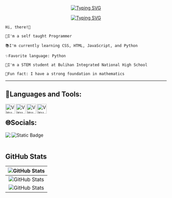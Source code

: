 <p align="center">
  <a href="https://git.io/typing-svg"><img src="https://readme-typing-svg.demolab.com?font=Fira+Code&size=35&pause=1000&color=61DAFB&center=true&repeat=false&random=false&width=435&lines=Ralph+Lawrence" alt="Typing SVG" /></a>
</p>

<p align="center">
  <a href="https://git.io/typing-svg"><img src="https://readme-typing-svg.demolab.com?font=Fira+Code&size=27&pause=1000&color=61DAFB&random=false&width=435&lines=Aspiring+Software+Engineer+" alt="Typing SVG" /></a>
</p>

```
Hi, there!👋

🫡I'm a self taught Programmer

📚I'm currently learning CSS, HTML, JavaScript, and Python

✨Favorite language: Python

🏫I'm a STEM student at Bulihan Integrated National High School

🤗Fun fact: I have a strong foundation in mathematics
```
---
## 🧰Languages and Tools:

<img align="left" alt="Visual Studio Code" width="30px" src="https://cdn.jsdelivr.net/gh/devicons/devicon@latest/icons/python/python-original.svg" />
<img align="left" alt="Visual Studio Code" width="30px" src="https://cdn.jsdelivr.net/gh/devicons/devicon@latest/icons/javascript/javascript-original.svg" />
<img align="left" alt="Visual Studio Code" width="30px" src="https://cdn.jsdelivr.net/gh/devicons/devicon@latest/icons/html5/html5-original.svg" />
<img align="left" alt="Visual Studio Code" width="30px" src="https://cdn.jsdelivr.net/gh/devicons/devicon@latest/icons/css3/css3-original.svg" />
<br/>

## 🌐Socials:

<p>
  <img align="left" src="https://img.shields.io/badge/Facebook-%231877F2?style=for-the-badge&logo=Facebook&cacheSeconds=https%3A%2F%2Fwww.facebook.com%2Fwiesu.45_" />
  <img align="left" alt="Static Badge" src="https://img.shields.io/badge/Instagram-%23E4405F?style=for-the-badge&logo=Instagram&logoColor=%23ffffff&cacheSeconds=https%3A%2F%2Fwww.instagram.com%2Fwiesu_" />
</p><br/><br/>

## GitHub Stats

| ![GitHub Stats](https://github-readme-stats.vercel.app/api?username=wiesu&theme=react&show_icons=true&hide_border=true&count_private=true) |
| :---: |
| ![GitHub Stats](https://github-readme-streak-stats.herokuapp.com/?user=wiesu&theme=react&hide_border=true) |
| ![GitHub Stats](https://github-readme-stats.vercel.app/api/top-langs/?username=wiesu&theme=react&show_icons=true&hide_border=true&layout=compact) |
